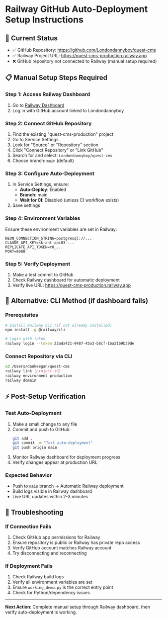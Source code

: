 # Railway GitHub Auto-Deployment Setup Instructions

## 🎯 Current Status
- ✅ GitHub Repository: https://github.com/Londondannyboy/quest-cms
- ✅ Railway Project URL: https://quest-cms-production.railway.app
- ❌ GitHub repository not connected to Railway (manual setup required)

## 📋 Manual Setup Steps Required

### Step 1: Access Railway Dashboard
1. Go to [Railway Dashboard](https://railway.app/dashboard)
2. Log in with GitHub account linked to Londondannyboy

### Step 2: Connect GitHub Repository
1. Find the existing "quest-cms-production" project
2. Go to Service Settings
3. Look for "Source" or "Repository" section
4. Click "Connect Repository" or "Link GitHub"
5. Search for and select: `Londondannyboy/quest-cms`
6. Choose branch: `main` (default)

### Step 3: Configure Auto-Deployment
1. In Service Settings, ensure:
   - **Auto-Deploy**: Enabled
   - **Branch**: main
   - **Wait for CI**: Disabled (unless CI workflow exists)
2. Save settings

### Step 4: Environment Variables
Ensure these environment variables are set in Railway:
```
NEON_CONNECTION_STRING=postgresql://...
CLAUDE_API_KEY=sk-ant-api03-...
REPLICATE_API_TOKEN=r8_...
PORT=8080
```

### Step 5: Verify Deployment
1. Make a test commit to GitHub
2. Check Railway dashboard for automatic deployment
3. Verify live URL: https://quest-cms-production.railway.app

## 🔧 Alternative: CLI Method (if dashboard fails)

### Prerequisites
```bash
# Install Railway CLI (if not already installed)
npm install -g @railway/cli

# Login with token
railway login --token 22ada421-9487-45a3-b8cf-1ba21b9b39de
```

### Connect Repository via CLI
```bash
cd /Users/dankeegan/quest-cms
railway link [project-id]
railway environment production
railway domain
```

## ⚡ Post-Setup Verification

### Test Auto-Deployment
1. Make a small change to any file
2. Commit and push to GitHub:
   ```bash
   git add .
   git commit -m "Test auto-deployment"
   git push origin main
   ```
3. Monitor Railway dashboard for deployment progress
4. Verify changes appear at production URL

### Expected Behavior
- Push to `main` branch → Automatic Railway deployment
- Build logs visible in Railway dashboard
- Live URL updates within 2-3 minutes

## 🚨 Troubleshooting

### If Connection Fails
1. Check GitHub app permissions for Railway
2. Ensure repository is public or Railway has private repo access
3. Verify GitHub account matches Railway account
4. Try disconnecting and reconnecting

### If Deployment Fails
1. Check Railway build logs
2. Verify all environment variables are set
3. Ensure `working_demo.py` is the correct entry point
4. Check for Python/dependency issues

---

**Next Action**: Complete manual setup through Railway dashboard, then verify auto-deployment is working.
